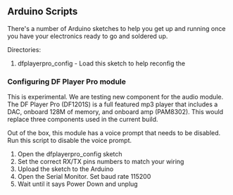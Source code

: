 ## Arduino Scripts 
There's a number of Arduino sketches to help you get up and running once you have your electronics ready to go and soldered up.

Directories:
 1. dfplayerpro_config - Load this sketch to help reconfig the 
 
### Configuring DF Player Pro module
This is experimental. We are testing new component for the audio module. The DF Player Pro (DF1201S) is a full featured mp3 player that includes a DAC, onboard 128M of memory, and onboard amp (PAM8302). This would replace three components used in the current build.

Out of the box, this module has a voice prompt that needs to be disabled. Run this script to disable the voice prompt.
 1. Open the dfplayerpro_config sketch
 2. Set the correct RX/TX pins numbers to match your wiring
 3. Upload the sketch to the Arduino
 4. Open the Serial Monitor. Set baud rate 115200
 5. Wait until it says Power Down and unplug
